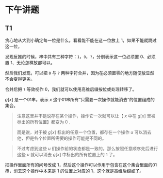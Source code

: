 
# 下午讲题

## T1

贪心地从大到小确定每一位是什么，看看能不能在这一位放上 $1$，如果不能就跳过这一位。

发现反推的时候，串中共有三种字符：`1`，`0`，`?`，分别表示这一位必须置 $0$、必须置 $1$、无论怎样放都可以。

然后我们发现，可以把 `0` 与 `?` 两种字符合并，因为在必须置零的地方随便放显然不会变得更劣。

合并后把 `?` 等效视作 $0$，我们就可以使用高维后缀按位或处理转移了。

$g[x]$ 是一个01串，表示 $x$ 这个01串所有“只需要一次操作就能消去”的位置组成的集合。

> 注意这里并不是说存在某个操作，操作它一次就可以让【 $x$ 中在 $g[x]$ 里被标出的所有位置】都变为 $0$ .
> 
> 而是说，对于被 $g[x]$ 标出的任意一个位置，都存在一个操作 $u$ 可以消去他，但是各个位置所需要的操作可能是不同的。

> 不过考虑到这些 $u$ 们操作前的状态都是一致的，那么按照任意顺序先后进行这些 $u$ 就可以消去 $g[x]$ 中标出的所有位置上的 $1$ 了。

把操作里面所有的问号改成 $1$，然后这个操作可以作用于包含在这个集合里面的01串，消去这个操作中本来是 $1$ 的位置上对应的 $1$，这个就是高维后缀或了。